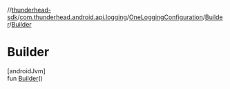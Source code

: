 //[thunderhead-sdk](../../../../index.md)/[com.thunderhead.android.api.logging](../../index.md)/[OneLoggingConfiguration](../index.md)/[Builder](index.md)/[Builder](-builder.md)

# Builder

[androidJvm]\
fun [Builder](-builder.md)()
